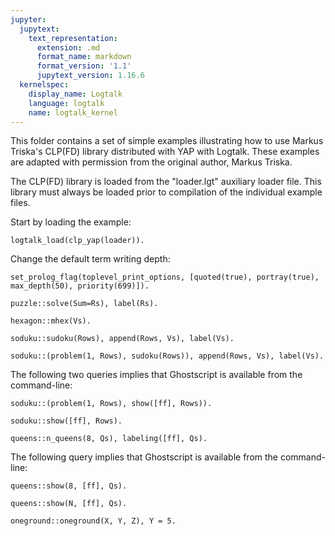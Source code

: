 ```yaml
---
jupyter:
  jupytext:
    text_representation:
      extension: .md
      format_name: markdown
      format_version: '1.1'
      jupytext_version: 1.16.6
  kernelspec:
    display_name: Logtalk
    language: logtalk
    name: logtalk_kernel
---
```


<!--
________________________________________________________________________

This file is part of Logtalk <https://logtalk.org/>  
SPDX-FileCopyrightText: 1998-2025 Paulo Moura <pmoura@logtalk.org>  
SPDX-License-Identifier: Apache-2.0

Licensed under the Apache License, Version 2.0 (the "License");
you may not use this file except in compliance with the License.
You may obtain a copy of the License at

    http://www.apache.org/licenses/LICENSE-2.0

Unless required by applicable law or agreed to in writing, software
distributed under the License is distributed on an "AS IS" BASIS,
WITHOUT WARRANTIES OR CONDITIONS OF ANY KIND, either express or implied.
See the License for the specific language governing permissions and
limitations under the License.
________________________________________________________________________
-->

This folder contains a set of simple examples illustrating how to use Markus 
Triska's CLP(FD) library distributed with YAP with Logtalk. These examples 
are adapted with permission from the original author, Markus Triska.

The CLP(FD) library is loaded from the "loader.lgt" auxiliary loader file.
This library must always be loaded prior to compilation of the individual 
example files.

Start by loading the example:

```logtalk
logtalk_load(clp_yap(loader)).
```

Change the default term writing depth:

```logtalk
set_prolog_flag(toplevel_print_options, [quoted(true), portray(true), max_depth(50), priority(699)]).
```

<!--
true.
-->


```logtalk
puzzle::solve(Sum=Rs), label(Rs).
```

<!--
[9, 5, 6, 7]+[1, 0, 8, 5]=[1, 0, 6, 5, 2]
Sum = [9, 5, 6, 7]+[1, 0, 8, 5], Rs = [1, 0, 6, 5, 2] .
-->

```logtalk
hexagon::mhex(Vs).
```

<!--
Vs = [3, 17, 18, 19, 7, 1, 11, 16, 2, 5, 6, 9, 12, 4, 8, 14, 10, 13, 15] ;
Vs = [3, 19, 16, 17, 7, 2, 12, 18, 1, 5, 4, 10, 11, 6, 8, 13, 9, 14, 15] ;
Vs = [9, 11, 18, 14, 6, 1, 17, 15, 8, 5, 7, 3, 13, 4, 2, 19, 10, 12, 16] ;
(etc)
-->

```logtalk
soduku::sudoku(Rows), append(Rows, Vs), label(Vs).
```

<!--
Rows = [[1, 2, 3, 4, 5, 6, 7, 8, 9], [4, 5, 6, 7, 8, 9, 1, 2, 3], [7, 8, 9, 1, 2, 3, 4, 5, 6], [2, 1, 4, 3, 6, 5, 8, 9, 7], [3, 6, 5, 8, 9, 7, 2, 1, 4], [8, 9, 7, 2, 1, 4, 3, 6, 5], [5, 3, 1, 6, 4, 2, 9, 7, 8], [6, 4, 2, 9, 7, 8, 5, 3, 1], [9, 7, 8, 5, 3, 1, 6, 4, 2]],
Vs = [1, 2, 3, 4, 5, 6, 7, 8, 9, 4, 5, 6, 7, 8, 9, 1, 2, 3, 7, 8, 9, 1, 2, 3, 4, 5, 6, 2, 1, 4, 3, 6, 5, 8, 9, 7, 3, 6, 5, 8, 9, 7, 2, 1, 4, 8, 9, 7, 2|...] ;
Rows = [[1, 2, 3, 4, 5, 6, 7, 8, 9], [4, 5, 6, 7, 8, 9, 1, 2, 3], [7, 8, 9, 1, 2, 3, 4, 5, 6], [2, 1, 4, 3, 6, 5, 8, 9, 7], [3, 6, 5, 8, 9, 7, 2, 1, 4], [8, 9, 7, 2, 1, 4, 3, 6, 5], [5, 3, 1, 6, 4, 2, 9, 7, 8], [6, 4, 8, 9, 7, 1, 5, 3, 2], [9, 7, 2, 5, 3, 8, 6, 4, 1]],
Vs = [1, 2, 3, 4, 5, 6, 7, 8, 9, 4, 5, 6, 7, 8, 9, 1, 2, 3, 7, 8, 9, 1, 2, 3, 4, 5, 6, 2, 1, 4, 3, 6, 5, 8, 9, 7, 3, 6, 5, 8, 9, 7, 2, 1, 4, 8, 9, 7, 2|...] ;
(etc)
-->

```logtalk
soduku::(problem(1, Rows), sudoku(Rows)), append(Rows, Vs), label(Vs).
```

<!--
Rows = [[1, 5, 6, 8, 9, 4, 3, 2, 7], [9, 2, 8, 7, 3, 1, 4, 5, 6], [4, 7, 3, 2, 6, 5, 9, 1, 8], [3, 6, 2, 4, 1, 7, 8, 9, 5], [7, 8, 9, 3, 5, 2, 6, 4, 1], [5, 1, 4, 9, 8, 6, 2, 7, 3], [8, 3, 1, 5, 4, 9, 7, 6, 2], [6, 9, 7, 1, 2, 3, 5, 8, 4], [2, 4, 5, 6, 7, 8, 1, 3, 9]],
Vs = [1, 5, 6, 8, 9, 4, 3, 2, 7, 9, 2, 8, 7, 3, 1, 4, 5, 6, 4, 7, 3, 2, 6, 5, 9, 1, 8, 3, 6, 2, 4, 1, 7, 8, 9, 5, 7, 8, 9, 3, 5, 2, 6, 4, 1, 5, 1, 4, 9|...] .
-->

The following two queries implies that Ghostscript is available from the command-line:

```logtalk
soduku::(problem(1, Rows), show([ff], Rows)).
```

<!--
Rows = [[1, 5, 6, 8, 9, 4, 3, 2, 7], [9, 2, 8, 7, 3, 1, 4, 5, 6], [4, 7, 3, 2, 6, 5, 9, 1, 8], [3, 6, 2, 4, 1, 7, 8, 9, 5], [7, 8, 9, 3, 5, 2, 6, 4, 1], [5, 1, 4, 9, 8, 6, 2, 7, 3], [8, 3, 1, 5, 4, 9, 7, 6, 2], [6, 9, 7, 1, 2, 3, 5, 8, 4], [2, 4, 5, 6, 7, 8, 1, 3, 9]] .
-->

```logtalk
soduku::show([ff], Rows).
```

<!--
Rows = [[1, 2, 3, 4, 5, 6, 7, 8, 9], [4, 5, 6, 7, 8, 9, 1, 2, 3], [7, 8, 9, 1, 2, 3, 4, 5, 6], [2, 3, 1, 6, 7, 4, 8, 9, 5], [8, 7, 5, 9, 1, 2, 3, 6, 4], [6, 9, 4, 5, 3, 8, 2, 1, 7], [3, 1, 7, 2, 6, 5, 9, 4, 8], [5, 4, 2, 8, 9, 7, 6, 3, 1], [9, 6, 8, 3, 4, 1, 5, 7, 2]] ;
Rows = [[1, 2, 3, 4, 5, 6, 7, 8, 9], [4, 5, 6, 7, 8, 9, 1, 2, 3], [7, 8, 9, 1, 2, 3, 4, 5, 6], [2, 3, 1, 6, 7, 4, 8, 9, 5], [8, 7, 5, 9, 1, 2, 3, 6, 4], [6, 9, 4, 5, 3, 8, 2, 1, 7], [3, 1, 7, 2, 6, 5, 9, 4, 8], [5, 4, 8, 3, 9, 1, 6, 7, 2], [9, 6, 2, 8, 4, 7, 5, 3, 1]] ;
Rows = [[1, 2, 3, 4, 5, 6, 7, 8, 9], [4, 5, 6, 7, 8, 9, 1, 2, 3], [7, 8, 9, 1, 2, 3, 4, 5, 6], [2, 3, 1, 6, 7, 4, 8, 9, 5], [8, 7, 5, 9, 1, 2, 3, 6, 4], [6, 9, 4, 5, 3, 8, 2, 1, 7], [3, 1, 7, 2, 6, 5, 9, 4, 8], [9, 6, 2, 8, 4, 7, 5, 3, 1], [5, 4, 8, 3, 9, 1, 6, 7, 2]] ;
(etc)
-->

```logtalk
queens::n_queens(8, Qs), labeling([ff], Qs).
```

<!--
Qs = [1, 5, 8, 6, 3, 7, 2, 4] ;
Qs = [1, 6, 8, 3, 7, 4, 2, 5] ;
Qs = [1, 7, 4, 6, 8, 2, 5, 3] ;
(etc)
-->

The following query implies that Ghostscript is available from the command-line:

```logtalk
queens::show(8, [ff], Qs).
```

<!--
Qs = [1, 5, 8, 6, 3, 7, 2, 4] ;
Qs = [1, 6, 8, 3, 7, 4, 2, 5] ;
Qs = [1, 7, 4, 6, 8, 2, 5, 3] ;
(etc)
-->

```logtalk
queens::show(N, [ff], Qs).
```

<!--
N = 1,
Qs = [1] ;
N = 4,
Qs = [2, 4, 1, 3] ;
N = 4,
Qs = [3, 1, 4, 2] ;
N = 5,
Qs = [1, 3, 5, 2, 4] ;
(etc)
-->

```logtalk
oneground::oneground(X, Y, Z), Y = 5.
```

<!--
Y = 5, Z = 1, X in inf..sup.
-->

